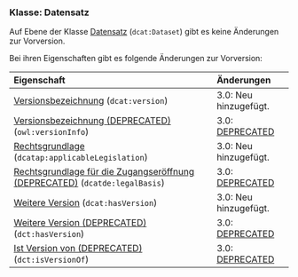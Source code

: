 ### Klasse: Datensatz

Auf Ebene der Klasse [Datensatz](#klasse-datensatz) (`dcat:Dataset`) gibt es 
keine Änderungen zur Vorversion.

Bei ihren Eigenschaften gibt es folgende Änderungen zur Vorversion:

| Eigenschaft           | Änderungen                      |
|:----------------------|:--------------------------------|
| [Versionsbezeichnung](#datensatz-versionsbezeichnung) (`dcat:version`) | 3.0: Neu hinzugefügt. | 
| [Versionsbezeichnung (DEPRECATED)](#datensatz-versionsbezeichnung-deprecated) (`owl:versionInfo`) | 3.0: [DEPRECATED](#glossar-deprecated) | 
| [Rechtsgrundlage](#datensatz-rechtsgrundlage) (`dcatap:applicableLegislation`) | 3.0: Neu hinzugefügt. | 
| [Rechtsgrundlage für die Zugangseröffnung (DEPRECATED)](#datensatz-rechtsgrundlage-zugangseroffnung) (`dcatde:legalBasis`) | 3.0: [DEPRECATED](#glossar-deprecated) | 
| [Weitere Version](#datensatz-weitere-version) (`dcat:hasVersion`) | 3.0: Neu hinzugefügt. | 
| [Weitere Version (DEPRECATED)](#datensatz-weitere-version-deprecated) (`dct:hasVersion`) | 3.0: [DEPRECATED](#glossar-deprecated) | 
| [Ist Version von (DEPRECATED)](#datensatz-ist-version) (`dct:isVersionOf`) | 3.0: [DEPRECATED](#glossar-deprecated) | 


